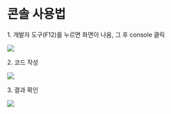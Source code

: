 <h1> 콘솔 사용법 </h1>
<p>1. 개발자 도구(F12)를 누르면 화면이 나옴, 그 후 console 클릭</p>
<image src="https://user-images.githubusercontent.com/74887218/209541806-15a4826b-5d9b-4176-b65e-330cbe1b795e.png">
<p>2. 코드 작성</p>
<image src="https://user-images.githubusercontent.com/74887218/209541968-5f3b50b2-31be-40e0-946e-54120749f2fb.png">
<p>3. 결과 확인</p>
<image src="https://user-images.githubusercontent.com/74887218/209542037-24ec1d5e-800e-444c-b20c-ee9fc1cc33bb.png">
